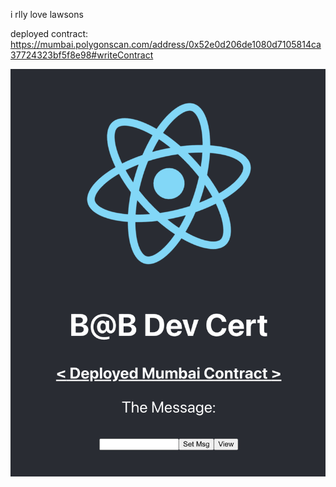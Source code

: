 i rlly love lawsons

deployed contract: https://mumbai.polygonscan.com/address/0x52e0d206de1080d7105814ca37724323bf5f8e98#writeContract

<img src="./ex.png">